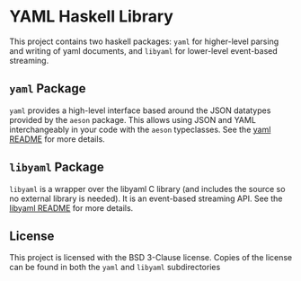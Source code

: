 # YAML Haskell Library

This project contains two haskell packages: `yaml` for higher-level parsing and writing of yaml documents, and `libyaml`
for lower-level event-based streaming.

## `yaml` Package

`yaml` provides a high-level interface based around the JSON datatypes provided by the `aeson` package. This allows
using JSON and YAML interchangeably in your code with the `aeson` typeclasses. See the
[yaml README](https://github.com/snoyberg/yaml/tree/master/libyaml/README.md) for more details.

## `libyaml` Package

`libyaml` is a wrapper over the libyaml C library (and includes the source so no external library is needed). It is an
event-based streaming API. See the [libyaml README](https://github.com/snoyberg/yaml/tree/master/libyaml/README.md) for
more details.

## License

This project is licensed with the BSD 3-Clause license. Copies of the license can be found in both the `yaml` and
`libyaml` subdirectories

